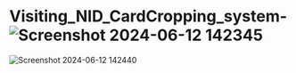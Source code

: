 # Visiting_NID_CardCropping_system-![Screenshot 2024-06-12 142345](https://github.com/polok-dev98/Visiting_NID_CardCropping_system_YoloV8/assets/104290708/6589c641-cc75-4b74-9f2a-8defc831fd16)
![Screenshot 2024-06-12 142440](https://github.com/polok-dev98/Visiting_NID_CardCropping_system_YoloV8/assets/104290708/872c26e4-a39c-42d3-ac8a-5b6acb15aebc)
